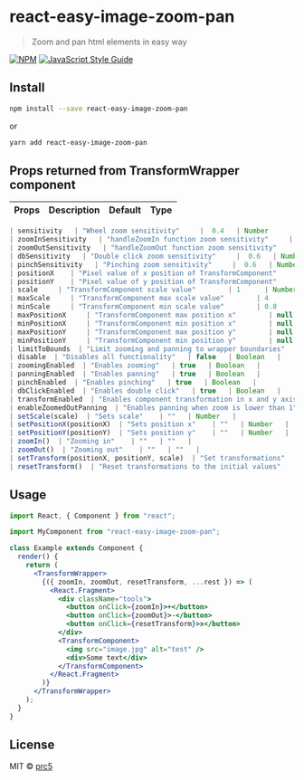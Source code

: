 # react-easy-image-zoom-pan

> Zoom and pan html elements in easy way

[![NPM](https://img.shields.io/npm/v/react-easy-image-zoom-pan.svg)](https://www.npmjs.com/package/react-easy-image-zoom-pan) [![JavaScript Style Guide](https://img.shields.io/badge/code_style-standard-brightgreen.svg)](https://standardjs.com)

## Install

```bash
npm install --save react-easy-image-zoom-pan
```

or

```bash
yarn add react-easy-image-zoom-pan
```

## Props returned from TransformWrapper component

| Props | Description | Default | Type |
| :---- | :---------: | :-----: | ---: |


```javascript
| sensitivity   | "Wheel zoom sensitivity"     |  0.4   | Number      |
| zoomInSensitivity   | "handleZoomIn function zoom sensitivity"     |  0.9   | Number      |
| zoomOutSensitivity   | "handleZoomOut function zoom sensitivity"     |  0.9   | Number      |
| dbSensitivity   | "Double click zoom sensitivity"     |  0.6   | Number      |
| pinchSensitivity   | "Pinching zoom sensitivity"     |  0.6   | Number      |
| positionX    | "Pixel value of x position of TransformComponent"       | 0      | Number      |
| positionY    | "Pixel value of y position of TransformComponent"       | 0      | Number      |
| scale     | "TransformComponent scale value"        | 1      | Number   |
| maxScale     | "TransformComponent max scale value"        | 4      | Number   |
| minScale     | "TransformComponent min scale value"        | 0.8      | Number   |
| maxPositionX     | "TransformComponent max position x"        | null     | Number "or" null  |
| minPositionX     | "TransformComponent min position x"        | null      | Number "or" null   |
| maxPositionY     | "TransformComponent max position y"        | null     | Number "or" null  |
| minPositionY     | "TransformComponent min position y"        | null      | Number "or" null   |
| limitToBounds  | "Limit zooming and panning to wrapper boundaries"   | true   | Boolean   |
| disable  | "Disables all functionality"   | false   | Boolean   |
| zoomingEnabled  | "Enables zooming"   | true   | Boolean   |
| panningEnabled  | "Enables panning"   | true   | Boolean   |
| pinchEnabled  | "Enables pinching"   | true   | Boolean   |
| dbClickEnabled  | "Enables double click"   | true   | Boolean   |
| transformEnabled  | "Enables component transformation in x and y axis"   | true   | Boolean   |
| enableZoomedOutPanning  | "Enables panning when zoom is lower than 1"   | false   | Boolean   |
| setScale(scale)  | "Sets scale"    | ""   | Number   |
| setPositionX(positionX)  | "Sets position x"    | ""   | Number   |
| setPositionY(positionY)  | "Sets position y"    | ""   | Number   |
| zoomIn()  | "Zooming in"    | ""   | ""   |
| zoomOut()  | "Zooming out"    | ""   | ""   |
| setTransform(positionX, positionY, scale)  | "Set transformations"    | ""   | Number "or" null   |
| resetTransform()  | "Reset transformations to the initial values"    | ""   | ""   |

```

## Usage

```jsx
import React, { Component } from "react";

import MyComponent from "react-easy-image-zoom-pan";

class Example extends Component {
  render() {
    return (
      <TransformWrapper>
        {({ zoomIn, zoomOut, resetTransform, ...rest }) => (
          <React.Fragment>
            <div className="tools">
              <button onClick={zoomIn}>+</button>
              <button onClick={zoomOut}>-</button>
              <button onClick={resetTransform}>x</button>
            </div>
            <TransformComponent>
              <img src="image.jpg" alt="test" />
              <div>Some text</div>
            </TransformComponent>
          </React.Fragment>
        )}
      </TransformWrapper>
    );
  }
}
```

## License

MIT © [prc5](https://github.com/prc5)
